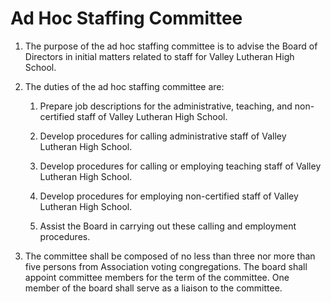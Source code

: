 # Ad Hoc Staffing Committee

1. The purpose of the ad hoc staffing committee is to advise the Board of Directors in initial matters related to staff for Valley Lutheran High School.

1. The duties of the ad hoc staffing committee are:

    1. Prepare job descriptions for the administrative, teaching, and non-certified staff of Valley Lutheran High School.

    1. Develop procedures for calling administrative staff of Valley Lutheran High School.

    1. Develop procedures for calling or employing teaching staff of Valley Lutheran High School.

    1. Develop procedures for employing non-certified staff of Valley Lutheran High School.
    
    1. Assist the Board in carrying out these calling and employment procedures. 

1. The committee shall be composed of no less than three nor more than five persons from Association voting congregations. The board shall appoint committee members for the term of the committee. One member of the board shall serve as a liaison to the committee. 
